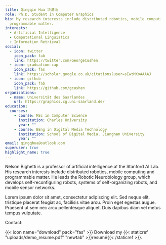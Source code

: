 ```yaml
---
title: Qingqin Hua 华清沁
role: Ph.D. Student in Computer Graphics
bio: My research interests include distributed robotics, mobile computing and
  programmable matter.
interests:
  - Artificial Intelligence
  - Computational Linguistics
  - Information Retrieval
social:
  - icon: twitter
    icon_pack: fab
    link: https://twitter.com/GeorgeCushen
  - icon: graduation-cap
    icon_pack: fas
    link: https://scholar.google.co.uk/citations?user=sIwtMXoAAAAJ
  - icon: github
    icon_pack: fab
    link: https://github.com/gcushen
organizations:
  - name: Universität des Saarlandes
    url: https://graphics.cg.uni-saarland.de/
education:
  courses:
    - course: MSc in Computer Science
      institution: Charles University
      year: ""
    - course: BEng in Digital Media Technology
      institution: School of Digital Media, Jiangnan University
      year: ""
email: qingqhua@outlook.com
superuser: true
highlight_name: true
---
```

Nelson Bighetti is a professor of artificial intelligence at the Stanford AI Lab. His research interests include distributed robotics, mobile computing and programmable matter. He leads the Robotic Neurobiology group, which develops self-reconfiguring robots, systems of self-organizing robots, and mobile sensor networks.

Lorem ipsum dolor sit amet, consectetur adipiscing elit. Sed neque elit, tristique placerat feugiat ac, facilisis vitae arcu. Proin eget egestas augue. Praesent ut sem nec arcu pellentesque aliquet. Duis dapibus diam vel metus tempus vulputate.

Contact: 

{{< icon name="download" pack="fas" >}} Download my {{< staticref "uploads/demo_resume.pdf" "newtab" >}}resumé{{< /staticref >}}.